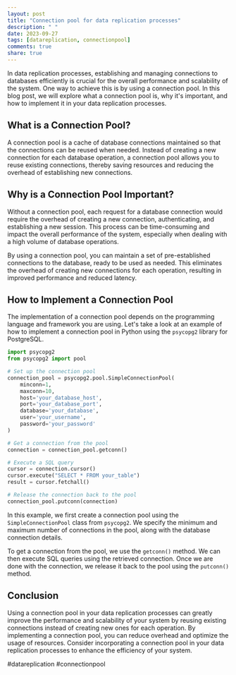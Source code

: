 ```yaml
---
layout: post
title: "Connection pool for data replication processes"
description: " "
date: 2023-09-27
tags: [datareplication, connectionpool]
comments: true
share: true
---
```


In data replication processes, establishing and managing connections to databases efficiently is crucial for the overall performance and scalability of the system. One way to achieve this is by using a connection pool. In this blog post, we will explore what a connection pool is, why it's important, and how to implement it in your data replication processes.

## What is a Connection Pool?

A connection pool is a cache of database connections maintained so that the connections can be reused when needed. Instead of creating a new connection for each database operation, a connection pool allows you to reuse existing connections, thereby saving resources and reducing the overhead of establishing new connections.

## Why is a Connection Pool Important?

Without a connection pool, each request for a database connection would require the overhead of creating a new connection, authenticating, and establishing a new session. This process can be time-consuming and impact the overall performance of the system, especially when dealing with a high volume of database operations.

By using a connection pool, you can maintain a set of pre-established connections to the database, ready to be used as needed. This eliminates the overhead of creating new connections for each operation, resulting in improved performance and reduced latency.

## How to Implement a Connection Pool

The implementation of a connection pool depends on the programming language and framework you are using. Let's take a look at an example of how to implement a connection pool in Python using the `psycopg2` library for PostgreSQL.

```python
import psycopg2
from psycopg2 import pool

# Set up the connection pool
connection_pool = psycopg2.pool.SimpleConnectionPool(
    minconn=1,
    maxconn=10,
    host='your_database_host',
    port='your_database_port',
    database='your_database',
    user='your_username',
    password='your_password'
)

# Get a connection from the pool
connection = connection_pool.getconn()

# Execute a SQL query
cursor = connection.cursor()
cursor.execute("SELECT * FROM your_table")
result = cursor.fetchall()

# Release the connection back to the pool
connection_pool.putconn(connection)
```

In this example, we first create a connection pool using the `SimpleConnectionPool` class from `psycopg2`. We specify the minimum and maximum number of connections in the pool, along with the database connection details.

To get a connection from the pool, we use the `getconn()` method. We can then execute SQL queries using the retrieved connection. Once we are done with the connection, we release it back to the pool using the `putconn()` method.

## Conclusion

Using a connection pool in your data replication processes can greatly improve the performance and scalability of your system by reusing existing connections instead of creating new ones for each operation. By implementing a connection pool, you can reduce overhead and optimize the usage of resources. Consider incorporating a connection pool in your data replication processes to enhance the efficiency of your system.

#datareplication #connectionpool